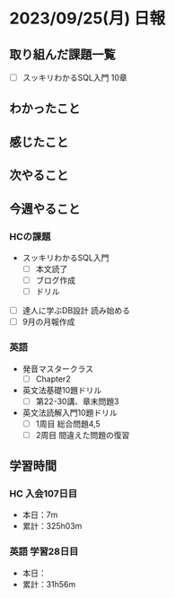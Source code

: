 # 2023/09/25(月) 日報

## 取り組んだ課題一覧

- [ ] スッキリわかるSQL入門 10章

## わかったこと

## 感じたこと

## 次やること

## 今週やること

### HCの課題

- スッキリわかるSQL入門
  - [ ] 本文読了
  - [ ] ブログ作成
  - [ ] ドリル
- [ ] 達人に学ぶDB設計 読み始める
- [ ] 9月の月報作成

### 英語

- 発音マスタークラス
  - [ ] Chapter2
- 英文法基礎10題ドリル
  - [ ] 第22-30講、章末問題3
- 英文法読解入門10題ドリル
  - [ ] 1周目 総合問題4,5
  - [ ] 2周目 間違えた問題の復習

## 学習時間

### HC 入会107日目

- 本日：7m
- 累計：325h03m

### 英語 学習28日目

- 本日：
- 累計：31h56m
